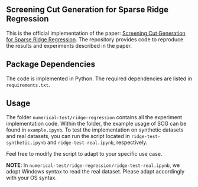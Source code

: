 ## Screening Cut Generation for Sparse Ridge Regression
This is the official implementation of the paper: [Screening Cut Generation for Sparse Ridge Regression](https://arxiv.org/abs/2505.01082). The repository provides code to reproduce the results and experiments described in the paper.

## Package Dependencies
The code is implemented in Python. The required dependencies are listed in `requirements.txt`.

## Usage
The folder `numerical-test/ridge-regression` contains all the experiment implementation code. Within the folder, the example usage of SCG can be found in `example.ipynb`. To test the implementation on synthetic datasets and real datasets, you can run the script located in `ridge-test-synthetic.ipynb` and `ridge-test-real.ipynb`, respectively.

Feel free to modify the script to adapt to your specific use case.

**NOTE**: In `numerical-test/ridge-regression/ridge-test-real.ipynb`, we adopt Windows syntax to read the real dataset. Please adapt accordingly with your OS syntax.



<!-- ## Model Reformulation
The inner optimization problem can be simplied. Assume $\hat{\beta}$ and $\hat{z}$ are given, then the objective becomes

$\sum_{i \in Supp(\hat{z})} (\boldsymbol{x}_i^T \boldsymbol{\hat{\beta}} - y_i - \boldsymbol{\Delta}_i)^2 + \sum_{i \notin Supp(\hat{z})}(\boldsymbol{x}_i^T \boldsymbol{\hat{\beta}} - y_i)^2$. -->

